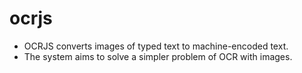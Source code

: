# ocrjs
- OCRJS converts images of typed text to machine-encoded text.
- The system aims to solve a simpler problem of OCR with images.
